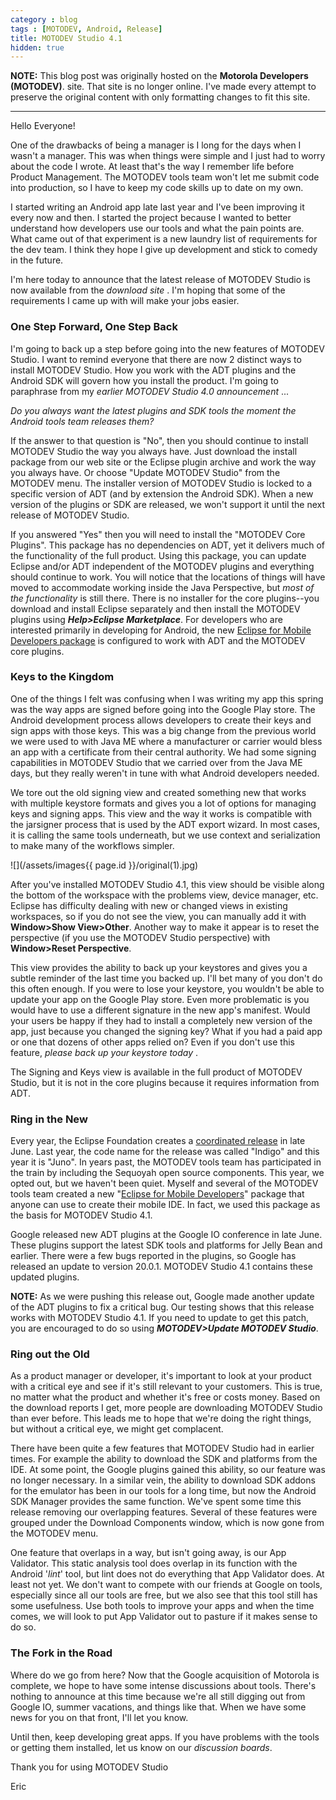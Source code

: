```yaml
---
category : blog
tags : [MOTODEV, Android, Release]
title: MOTODEV Studio 4.1
hidden: true
---
```

**NOTE:** This blog post was originally hosted on the **Motorola Developers (MOTODEV)**. site. That site is no longer online. I've made every attempt to preserve the original content with only formatting changes to fit this site.

---

Hello Everyone!

One of the drawbacks of being a manager is I long for the days when I
wasn't a manager. This was when things were simple and I just had to
worry about the code I wrote. At least that's the way I remember life
before Product Management. The MOTODEV tools team won't let me submit
code into production, so I have to keep my code skills up to date on my
own.

I started writing an Android app late last year and I've been improving
it every now and then. I started the project because I wanted to better
understand how developers use our tools and what the pain points are.
What came out of that experiment is a new laundry list of requirements
for the dev team. I think they hope I give up development and stick to
comedy in the future.

I'm here today to announce that the latest release of MOTODEV Studio is
now available from the *download site* . I'm hoping that some of the
requirements I came up with will make your jobs easier.

### One Step Forward, One Step Back

I'm going to back up a step before going into the new features of
MOTODEV Studio. I want to remind everyone that there are now 2 distinct
ways to install MOTODEV Studio. How you work with the ADT plugins and
the Android SDK will govern how you install the product. I'm going to
paraphrase from my *earlier MOTODEV Studio 4.0 announcement* ...

*Do you always want the latest plugins and SDK tools the moment the
Android tools team releases them?*

If the answer to that question is "No", then you should continue to
install MOTODEV Studio the way you always have. Just download the
install package from our web site or the Eclipse plugin archive and work
the way you always have. Or choose "Update MOTODEV Studio" from the
MOTODEV menu. The installer version of MOTODEV Studio is locked to a
specific version of ADT (and by extension the Android SDK). When a new
version of the plugins or SDK are released, we won't support it until
the next release of MOTODEV Studio.

If you answered "Yes" then you will need to install the "MOTODEV Core
Plugins". This package has no dependencies on ADT, yet it delivers much
of the functionality of the full product. Using this package, you can
update Eclipse and/or ADT independent of the MOTODEV plugins and
everything should continue to work. You will notice that the locations
of things will have moved to accommodate working inside the Java
Perspective, but *most of the functionality* is still there. There is no
installer for the core plugins--you download and install Eclipse
separately and then install the MOTODEV plugins using ***Help&gt;Eclipse
Marketplace***. For developers who are interested primarily in
developing for Android, the new [Eclipse for Mobile Developers
package](http://www.eclipse.org/downloads/) is configured to work with
ADT and the MOTODEV core plugins.

### Keys to the Kingdom

One of the things I felt was confusing when I was writing my app this
spring was the way apps are signed before going into the Google Play
store. The Android development process allows developers to create their
keys and sign apps with those keys. This was a big change from the
previous world we were used to with Java ME where a manufacturer or
carrier would bless an app with a certificate from their central
authority. We had some signing capabilities in MOTODEV Studio that we
carried over from the Java ME days, but they really weren't in tune with
what Android developers needed.

We tore out the old signing view and created something new that works
with multiple keystore formats and gives you a lot of options for
managing keys and signing apps. This view and the way it works is
compatible with the jarsigner process that is used by the ADT export
wizard. In most cases, it is calling the same tools underneath, but we
use context and serialization to make many of the workflows simpler.

![](/assets/images{{ page.id }}/original(1).jpg)

After you've installed MOTODEV Studio 4.1, this view should be visible
along the bottom of the workspace with the problems view, device
manager, etc. Eclipse has difficulty dealing with new or changed views
in existing workspaces, so if you do not see the view, you can manually
add it with **Window&gt;Show View&gt;Other**. Another way to make it
appear is to reset the perspective (if you use the MOTODEV Studio
perspective) with **Window&gt;Reset Perspective**.

This view provides the ability to back up your keystores and gives you a
subtle reminder of the last time you backed up. I'll bet many of you
don't do this often enough. If you were to lose your keystore, you
wouldn't be able to update your app on the Google Play store. Even more
problematic is you would have to use a different signature in the new
app's manifest. Would your users be happy if they had to install a
completely new version of the app, just because you changed the signing
key? What if you had a paid app or one that dozens of other apps relied
on? Even if you don't use this feature, *please back up your keystore
today* .

The Signing and Keys view is available in the full product of MOTODEV
Studio, but it is not in the core plugins because it requires
information from ADT.

### Ring in the New

Every year, the Eclipse Foundation creates a [coordinated
release](http://www.eclipse.org/downloads/) in late June. Last year, the
code name for the release was called "Indigo" and this year it is
"Juno". In years past, the MOTODEV tools team has participated in the
train by including the Sequoyah open source components. This year, we
opted out, but we haven't been quiet. Myself and several of the MOTODEV
tools team created a new "[Eclipse for Mobile
Developers](http://www.eclipse.org/downloads/packages/eclipse-mobile-developers/junor)" package that anyone can use to create their mobile IDE. In fact, we used this package as the basis for MOTODEV Studio 4.1.

Google released new ADT plugins at the Google IO conference in late
June. These plugins support the latest SDK tools and platforms for Jelly
Bean and earlier. There were a few bugs reported in the plugins, so
Google has released an update to version 20.0.1. MOTODEV Studio 4.1
contains these updated plugins.

**NOTE:** As we were pushing this release out, Google made another
update of the ADT plugins to fix a critical bug. Our testing shows that
this release works with MOTODEV Studio 4.1. If you need to update to get
this patch, you are encouraged to do so using ***MOTODEV&gt;Update
MOTODEV Studio***.

### Ring out the Old

As a product manager or developer, it's important to look at your
product with a critical eye and see if it's still relevant to your
customers. This is true, no matter what the product and whether it's
free or costs money. Based on the download reports I get, more people
are downloading MOTODEV Studio than ever before. This leads me to hope
that we're doing the right things, but without a critical eye, we might
get complacent.

There have been quite a few features that MOTODEV Studio had in earlier
times. For example the ability to download the SDK and platforms from
the IDE. At some point, the Google plugins gained this ability, so our
feature was no longer necessary. In a similar vein, the ability to
download SDK addons for the emulator has been in our tools for a long
time, but now the Android SDK Manager provides the same function. We've
spent some time this release removing our overlapping features. Several
of these features were grouped under the Download Components window,
which is now gone from the MOTODEV menu.

One feature that overlaps in a way, but isn't going away, is our App
Validator. This static analysis tool does overlap in its function with
the Android '*lint*' tool, but lint does not do everything that App
Validator does. At least not yet. We don't want to compete with our
friends at Google on tools, especially since all our tools are free, but
we also see that this tool still has some usefulness. Use both tools to
improve your apps and when the time comes, we will look to put App
Validator out to pasture if it makes sense to do so.

### The Fork in the Road

Where do we go from here? Now that the Google acquisition of Motorola is
complete, we hope to have some intense discussions about tools. There's
nothing to announce at this time because we're all still digging out
from Google IO, summer vacations, and things like that. When we have
some news for you on that front, I'll let you know.

Until then, keep developing great apps. If you have problems with the
tools or getting them installed, let us know on our *discussion boards*.

Thank you for using MOTODEV Studio

Eric
